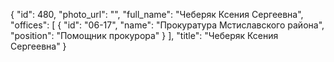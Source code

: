 {
    "id": 480,
    "photo_url": "",
    "full_name": "Чеберяк Ксения Сергеевна",
    "offices": [
        {
            "id": "06-17",
            "name": "Прокуратура Мстиславского района",
            "position": "Помощник прокурора"
        }
    ],
    "title": "Чеберяк Ксения Сергеевна"
}